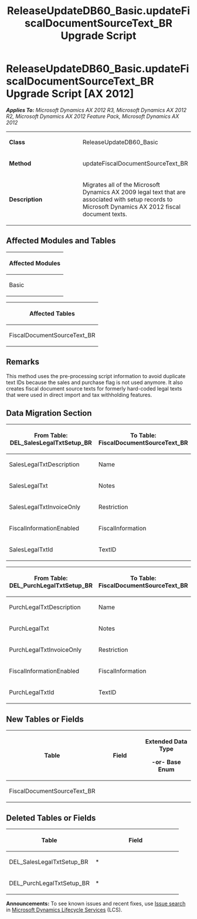 ﻿---
title: ReleaseUpdateDB60_Basic.updateFiscalDocumentSourceText_BR Upgrade Script
TOCTitle: ReleaseUpdateDB60_Basic.updateFiscalDocumentSourceText_BR Upgrade Script
ms:assetid: 75ad375f-cf8f-c18d-0aa1-f777c1efaeac
ms:mtpsurl: https://msdn.microsoft.com/en-us/library/JJ719324(v=AX.60)
ms:contentKeyID: 49709116
ms.date: 05/18/2015
mtps_version: v=AX.60
---

# ReleaseUpdateDB60\_Basic.updateFiscalDocumentSourceText\_BR Upgrade Script [AX 2012]


_**Applies To:** Microsoft Dynamics AX 2012 R3, Microsoft Dynamics AX 2012 R2, Microsoft Dynamics AX 2012 Feature Pack, Microsoft Dynamics AX 2012_

<table>
<colgroup>
<col style="width: 50%" />
<col style="width: 50%" />
</colgroup>
<tbody>
<tr class="odd">
<td><p><strong>Class</strong></p></td>
<td><p>ReleaseUpdateDB60_Basic</p></td>
</tr>
<tr class="even">
<td><p><strong>Method</strong></p></td>
<td><p>updateFiscalDocumentSourceText_BR</p></td>
</tr>
<tr class="odd">
<td><p><strong>Description</strong></p></td>
<td><p>Migrates all of the Microsoft Dynamics AX 2009 legal text that are associated with setup records to Microsoft Dynamics AX 2012 fiscal document texts.</p></td>
</tr>
</tbody>
</table>


## Affected Modules and Tables

<table>
<colgroup>
<col style="width: 100%" />
</colgroup>
<thead>
<tr class="header">
<th><p>Affected Modules</p></th>
</tr>
</thead>
<tbody>
<tr class="odd">
<td><p>Basic</p></td>
</tr>
</tbody>
</table>


<table>
<colgroup>
<col style="width: 100%" />
</colgroup>
<thead>
<tr class="header">
<th><p>Affected Tables</p></th>
</tr>
</thead>
<tbody>
<tr class="odd">
<td><p>FiscalDocumentSourceText_BR</p></td>
</tr>
</tbody>
</table>


## Remarks

This method uses the pre-processing script information to avoid duplicate text IDs because the sales and purchase flag is not used anymore. It also creates fiscal document source texts for formerly hard-coded legal texts that were used in direct import and tax withholding features.

## Data Migration Section

<table>
<colgroup>
<col style="width: 50%" />
<col style="width: 50%" />
</colgroup>
<thead>
<tr class="header">
<th><p>From Table: DEL_SalesLegalTxtSetup_BR</p></th>
<th><p>To Table: FiscalDocumentSourceText_BR</p></th>
</tr>
</thead>
<tbody>
<tr class="odd">
<td><p>SalesLegalTxtDescription</p></td>
<td><p>Name</p></td>
</tr>
<tr class="even">
<td><p>SalesLegalTxt</p></td>
<td><p>Notes</p></td>
</tr>
<tr class="odd">
<td><p>SalesLegalTxtInvoiceOnly</p></td>
<td><p>Restriction</p></td>
</tr>
<tr class="even">
<td><p>FiscalInformationEnabled</p></td>
<td><p>FiscalInformation</p></td>
</tr>
<tr class="odd">
<td><p>SalesLegalTxtId</p></td>
<td><p>TextID</p></td>
</tr>
</tbody>
</table>


<table>
<colgroup>
<col style="width: 50%" />
<col style="width: 50%" />
</colgroup>
<thead>
<tr class="header">
<th><p>From Table: DEL_PurchLegalTxtSetup_BR</p></th>
<th><p>To Table: FiscalDocumentSourceText_BR</p></th>
</tr>
</thead>
<tbody>
<tr class="odd">
<td><p>PurchLegalTxtDescription</p></td>
<td><p>Name</p></td>
</tr>
<tr class="even">
<td><p>PurchLegalTxt</p></td>
<td><p>Notes</p></td>
</tr>
<tr class="odd">
<td><p>PurchLegalTxtInvoiceOnly</p></td>
<td><p>Restriction</p></td>
</tr>
<tr class="even">
<td><p>FiscalInformationEnabled</p></td>
<td><p>FiscalInformation</p></td>
</tr>
<tr class="odd">
<td><p>PurchLegalTxtId</p></td>
<td><p>TextID</p></td>
</tr>
</tbody>
</table>


## New Tables or Fields

<table>
<colgroup>
<col style="width: 33%" />
<col style="width: 33%" />
<col style="width: 33%" />
</colgroup>
<thead>
<tr class="header">
<th><p>Table</p></th>
<th><p>Field</p></th>
<th><p>Extended Data Type</p>
<p>-or- Base Enum</p></th>
</tr>
</thead>
<tbody>
<tr class="odd">
<td><p>FiscalDocumentSourceText_BR</p></td>
<td><p></p></td>
<td><p></p></td>
</tr>
</tbody>
</table>


## Deleted Tables or Fields

<table>
<colgroup>
<col style="width: 50%" />
<col style="width: 50%" />
</colgroup>
<thead>
<tr class="header">
<th><p>Table</p></th>
<th><p>Field</p></th>
</tr>
</thead>
<tbody>
<tr class="odd">
<td><p>DEL_SalesLegalTxtSetup_BR</p></td>
<td><p>*</p></td>
</tr>
<tr class="even">
<td><p>DEL_PurchLegalTxtSetup_BR</p></td>
<td><p>*</p></td>
</tr>
</tbody>
</table>

  
**Announcements:** To see known issues and recent fixes, use [Issue search](http://go.microsoft.com/fwlink/?linkid=389258) in [Microsoft Dynamics Lifecycle Services](http://go.microsoft.com/fwlink/?linkid=306505) (LCS).

